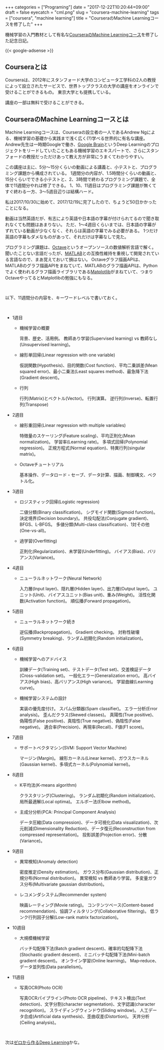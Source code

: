 +++
categories = ["Programing"]
date = "2017-12-22T10:20:44+09:00"
draft = false
eyecatch = "cml.png"
slug = "coursera-machine-learning"
tags = ["coursera", "machine learning"]
title = "CourseraのMachine Learningコースを修了した"
+++

機械学習の入門教材として有名な[CourseraのMachine Learningコース](https://www.coursera.org/learn/machine-learning)を修了した記念日記。

{{< google-adsense >}}

## Courseraとは
Courseraは、2012年にスタンフォード大学のコンピュータ工学科の2人の教授によって設立されたサービスで、世界トップクラスの大学の講座をオンラインで受けることができるもの。
東京大学とも提携している。

講座の一部は無料で受けることができる。

## CourseraのMachine Learningコースとは
Machine Learningコースは、Courseraの設立者の一人であるAndrew Ngによる、機械学習の基礎から実践まで浅く広く(?)学べる世界的に有名な講座。
Andrew先生は一時期Googleで働き、[Google Brain](https://en.wikipedia.org/wiki/Google_Brain)というDeep Learningのプロジェクトをリードしていたこともある機械学習のエキスパートで、さらにスタンフォードの教授だっただけあって教え方が非常にうまくてわかりやすい。

この講座は主に、5分～15分くらいの動画による講義と、小テストと、プログラミング課題から構成されている。
1週間分の内容が、1.5時間分くらいの動画と、15分くらいでできる小テストと、2、3時間で終わるプログラミング課題で、全体で11週間分やれば修了できる。
1、10、11週目はプログラミング課題が無くてすぐ終わる一方、3～5週目辺りは結構ハード。

私は2017/10/30に始めて、2017/12/19に完了したので、ちょうど50日かかったことになる。

動画は当然英語だが、有志により英語や日本語の字幕が付けられてるので聞き取れなくても問題はあまりない。
ただ、1～4週目くらいまでは、日本語の字幕がずれている動画が少なくなく、それらは英語の字幕でみる必要がある。
1つだけ英語の字幕もダメなものがあって、それだけは字幕なしで見た。

プログラミング課題は、[Octave](https://www.gnu.org/software/octave/)というオープンソースの数値解析言語で解く。
聞いたことない言語だったが、[MATLAB](https://jp.mathworks.com/programs/trials/trial_request.html?ref=ggl&s_eid=ppc_30300738322&q=matlab)との互換性維持を重視して開発されている言語なので、まあ覚えておいて損はない。
Octaveグラフ描画APIは、MATLABのグラフ描画APIをまねていて、MATLABのグラフ描画APIは、Pythonでよく使われるグラフ描画ライブラリである[Matplotlib](https://matplotlib.org/)がまねていて、つまりOctaveやってるとMatplotlibの勉強にもなる。

<br>

以下、11週間分の内容を、キーワードレベルで書いておく。

<br>

* 1週目

    * 機械学習の概要

        背景、歴史、活用例。
        教師あり学習(Supervised learning) vs 教師なし(Unsupervised learning)。

    * 線形単回帰(Linear regression with one variable)

        仮説関数(Hypothesis)、目的関数(Cost function)、平均二乗誤差(Mean squared error)、最小二乗法(Least squares method)、最急降下法(Gradient descent)。

    * 行列

        行列(Matrix)とベクトル(Vector)。
        行列演算。
        逆行列(Inverse)、転置行列(Transpose)

* 2週目

    * 線形重回帰(Linear regression with multiple variables)

        特徴量のスケーリング(Feature scaling)、平均正則化(Mean normalization)。
        学習率(Learning rate)。
        多項式回帰(Polynomial regression)。
        正規方程式(Normal equation)、特異行列(singular matrix)。

    * Octaveチュートリアル

        基本操作、データロード・セーブ、データ計算、描画、制御構文、ベクトル化。

* 3週目

    * ロジスティック回帰(Logistic regression)

        二値分類(Binary classification)。
        シグモイド関数(Sigmoid function)。
        決定境界(Decision boundary)。
        共役勾配法(Conjugate gradient)、BFGS、L-BFGS。
        多値分類(Multi-class classification)、1対その他(One-vs-all)。

    * 過学習(Overfitting)

        正則化(Regularization)、未学習(Underfitting)。
        バイアス(Bias)、バリアンス(Variance)。

* 4週目

    * ニューラルネットワーク(Neural Network)

        入力層(Input layer)、隠れ層(Hidden layer)、出力層(Output layer)。
        ユニット(Unit)、バイアスユニット(Bias unit)、重み(Weight)。
        活性化関数(Activation function)。
        順伝播(Forward propagation)。

* 5週目

    * ニューラルネットワーク続き

        逆伝播(Backpropagation)。
        Gradient checking。
        対称性破壊(Symmetry breaking)、ランダム初期化(Random initialization)。

* 6週目

    * 機械学習へのアドバイス

        訓練データ(Training set)、テストデータ(Test set)、交差検証データ(Cross-validation set)。
        一般化エラー(Generalization error)。
        高バイアス(High bias)、高バリアンス(High variance)。
        学習曲線(Learning curve)。

    * 機械学習システムの設計

        実装の優先度付け。
        スパム分類器(Spam classifier)。
        エラー分析(Error analysis)。
        歪んだクラス(Skewed classes)。
        真陽性(True positive)、偽陽性(False positive)、真陰性(True negative)、偽陰性(False negative)。
        適合率(Precision)、再現率(Recall)、F値(F1 score)。


* 7週目

    * サポートベクタマシン(SVM: Support Vector Machine)

        マージン(Margin)。
        線形カーネル(Linear kernel)、ガウスカーネル(Gaussian kernel)、多項式カーネル(Polynomial kernel)。

* 8週目

    * K平均法(K-means algorithm)

        クラスタリング(Clustering)。
        ランダム初期化(Random initialization)、局所最適解(Local optima)。
        エルボー法(Elbow method)。

    * 主成分分析(PCA: Principal Component Analysis)

        データ圧縮(Data compression)、データ可視化(Data visualization)、次元削減(Dimensionality Reduction)、データ復元(Reconstruction from compressed representation)。
        投影誤差(Projection error)、分散(Variance)。

* 9週目

    * 異常検知(Anomaly detection)

        密度推定(Density estimation)。
        ガウス分布(Gaussian distribution)、正規分布(Normal distribution)。
        異常検知 vs 教師あり学習。
        多変量ガウス分布(Multivariate gaussian distribution)。

    * レコメンダシステム(Recommender system)

        映画レーティング(Movie rating)。
        コンテンツベース(Content-­based recommendation)、協調フィルタリング(Collaborative filtering)。
        低ランク行列因子分解(Low-rank matrix factorization)。

* 10週目

    * 大規模機械学習

        バッチ勾配降下法(Batch gradient descent)、確率的勾配降下法(Stochastic gradient descent)、ミニバッチ勾配降下法(Mini-batch gradient descent)。
        オンライン学習(Online learning)。
        Map­‐reduce、データ並列性(Data parallelism)。

* 11週目

    * 写真OCR(Photo OCR)

        写真OCRパイプライン(Photo OCR pipeline)、テキスト検出(Text detection)、文字分割(character segmentation)、文字認識(character recognition)。
        スライディングウィンドウ(Sliding window)。
        人工データ合成(Artificial data synthesis)、歪曲収差(Distortion)。
        天井分析(Ceiling analysis)。

<br>

次は[ゼロから作るDeep Learning](https://www.oreilly.co.jp/books/9784873117584/)かな。

